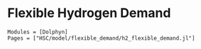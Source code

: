 # Flexible Hydrogen Demand
```@autodocs
Modules = [Dolphyn]
Pages = ["HSC/model/flexible_demand/h2_flexible_demand.jl"]
```